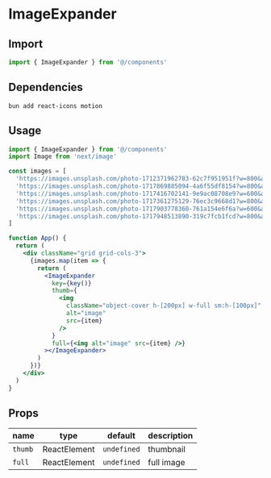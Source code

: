 # ImageExpander

## Import

```jsx
import { ImageExpander } from '@/components'
```

## Dependencies

```shell
bun add react-icons motion
```

## Usage

```jsx
import { ImageExpander } from '@/components'
import Image from 'next/image'

const images = [
  'https://images.unsplash.com/photo-1712371962783-62c7f951951f?w=800&auto=format&fit=crop&q=60&ixlib=rb-4.0.3&ixid=M3wxMjA3fDB8MHxlZGl0b3JpYWwtZmVlZHwxMXx8fGVufDB8fHx8fA%3D%3D',
  'https://images.unsplash.com/photo-1717869885094-4a6f55df8154?w=800&auto=format&fit=crop&q=60&ixlib=rb-4.0.3&ixid=M3wxMjA3fDB8MHxlZGl0b3JpYWwtZmVlZHwyNnx8fGVufDB8fHx8fA%3D%3D',
  'https://images.unsplash.com/photo-1717416702141-9e9ac08708e9?w=600&auto=format&fit=crop&q=60&ixlib=rb-4.0.3&ixid=M3wxMjA3fDB8MHxlZGl0b3JpYWwtZmVlZHwyN3x8fGVufDB8fHx8fA%3D%3D',
  'https://images.unsplash.com/photo-1717361275129-76ec3c9668d1?w=800&auto=format&fit=crop&q=60&ixlib=rb-4.0.3&ixid=M3wxMjA3fDB8MHxlZGl0b3JpYWwtZmVlZHwzMHx8fGVufDB8fHx8fA%3D%3D',
  'https://images.unsplash.com/photo-1717903778360-761a154e6f6a?w=600&auto=format&fit=crop&q=60&ixlib=rb-4.0.3&ixid=M3wxMjA3fDB8MHxlZGl0b3JpYWwtZmVlZHwzOXx8fGVufDB8fHx8fA%3D%3D',
  'https://images.unsplash.com/photo-1717948513890-319c7fcb1fcd?w=800&auto=format&fit=crop&q=60&ixlib=rb-4.0.3&ixid=M3wxMjA3fDB8MHxlZGl0b3JpYWwtZmVlZHw0OHx8fGVufDB8fHx8fA%3D%3D',
]

function App() {
  return (
    <div className="grid grid-cols-3">
      {images.map(item => {
        return (
          <ImageExpander
            key={key()}
            thumb={
              <img
                className="object-cover h-[200px] w-full sm:h-[100px]"
                alt="image"
                src={item}
              />
            }
            full={<img alt="image" src={item} />}
          ></ImageExpander>
        )
      })}
    </div>
  )
}
```

## Props

| name    | type         | default     | description |
| ------- | ------------ | ----------- | ----------- |
| `thumb` | ReactElement | `undefined` | thumbnail   |
| `full`  | ReactElement | `undefined` | full image  |